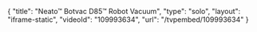 {
    "title": "Neato&trade; Botvac D85&trade; Robot Vacuum",
    "type": "solo",
    "layout": "iframe-static",
    "videoId": "109993634",
    "url": "\/tvpembed\/109993634"
}